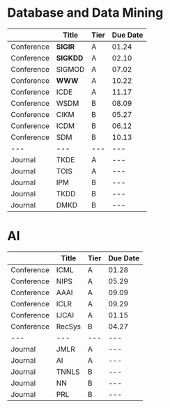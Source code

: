 # Database and Data Mining # 

|   |Title|Tier|Due Date|
|---|---|---|---|
|Conference|**SIGIR** |A|01.24|
|Conference|**SIGKDD**|A|02.10|
|Conference|SIGMOD    |A|07.02|
|Conference|**WWW**   |A|10.22|
|Conference|ICDE      |A|11.17|
|Conference|WSDM      |B|08.09|
|Conference|CIKM      |B|05.27|
|Conference|ICDM      |B|06.12|
|Conference|SDM       |B|10.13|
|---|---|---|---|
|Journal|TKDE|A|---|
|Journal|TOIS|A|---|
|Journal|IPM |B|---|
|Journal|TKDD|B|---|
|Journal|DMKD|B|---|

# AI # 
|   |Title|Tier|Due Date|
|---|---|---|---|
|Conference|ICML|A|01.28|
|Conference|NIPS|A|05.29|
|Conference|AAAI|A|09.09|
|Conference|ICLR|A|09.29|
|Conference|IJCAI|A|01.15|
|Conference|RecSys|B|04.27|
|---|---|---|---|
|Journal|JMLR|A|---|
|Journal|AI|A|---|
|Journal|TNNLS |B|---|
|Journal|NN|B|---|
|Journal|PRL|B|---|